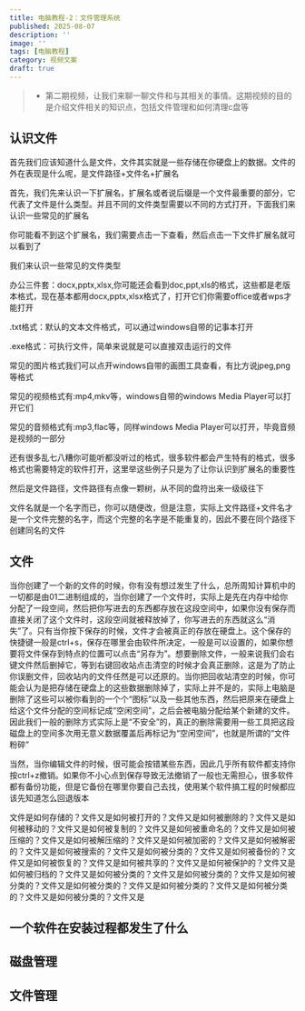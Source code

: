 ```yaml
---
title: 电脑教程-2：文件管理系统
published: 2025-08-07
description: ''
image: ''
tags: [电脑教程]
category: 视频文案
draft: true 
---
```


> * 第二期视频，让我们来聊一聊文件和与其相关的事情。这期视频的目的是介绍文件相关的知识点，包括文件管理和如何清理c盘等

## 认识文件

首先我们应该知道什么是文件，文件其实就是一些存储在你硬盘上的数据。文件的外在表现是什么呢，是文件路径+文件名+扩展名

首先，我们先来认识一下扩展名，扩展名或者说后缀是一个文件最重要的部分，它代表了文件是什么类型。并且不同的文件类型需要以不同的方式打开，下面我们来认识一些常见的扩展名

你可能看不到这个扩展名，我们需要点击一下查看，然后点击一下文件扩展名就可以看到了

我们来认识一些常见的文件类型

办公三件套：docx,pptx,xlsx,你可能还会看到doc,ppt,xls的格式，这些都是老版本格式，现在基本都用docx,pptx,xlsx格式了，打开它们你需要office或者wps才能打开

.txt格式：默认的文本文件格式，可以通过windows自带的记事本打开

.exe格式：可执行文件，简单来说就是可以直接双击运行的文件

常见的图片格式我们可以点开windows自带的画图工具查看，有比方说jpeg,png等格式

常见的视频格式有:mp4,mkv等，windows自带的windows Media Player可以打开它们

常见的音频格式有:mp3,flac等，同样windows Media Player可以打开，毕竟音频是视频的一部分

还有很多乱七八糟你可能听都没听过的格式，很多软件都会产生特有的格式，很多格式也需要特定的软件打开，这里举这些例子只是为了让你认识到扩展名的重要性

然后是文件路径，文件路径有点像一颗树，从不同的盘符出来一级级往下

文件名就是一个名字而已，你可以随便改，但是注意，实际上文件路径+文件名才是一个文件完整的名字，而这个完整的名字是不能重复的，因此不要在同个路径下创建同名的文件

## 文件

当你创建了一个新的文件的时候，你有没有想过发生了什么，总所周知计算机中的一切都是由01二进制组成的，当你创建了一个文件时，实际上是先在内存中给你分配了一段空间，然后把你写进去的东西都存放在这段空间中，如果你没有保存而直接关闭了这个文件时，这段空间就被释放掉了，你写进去的东西就这么“消失”了。只有当你按下保存的时候，文件才会被真正的存放在硬盘上。这个保存的快捷键一般是ctrl+s，保存在哪里会由软件所决定，一般是可以设置的，如果你想要将文件保存到特点的位置可以点击“另存为”。想要删除文件，一般来说我们会右键文件然后删掉它，等到右键回收站点击清空的时候才会真正删除，这是为了防止你误删文件，回收站内的文件任然是可以还原的。当你把回收站清空的时候，你可能会认为是把存储在硬盘上的这些数据删除掉了，实际上并不是的，实际上电脑是删除了这些可以被你看到的一个个“图标”以及一些其他东西，然后把原来在硬盘上给这个文件分配的空间标记成“空闲空间”，之后会被电脑分配给某个新建的文件。因此我们一般的删除方式实际上是“不安全”的，真正的删除需要用一些工具把这段磁盘上的空间多次用无意义数据覆盖后再标记为“空闲空间”，也就是所谓的“文件粉碎”

当然，当你编辑文件的时候，很可能会按错某些东西，因此几乎所有软件都支持你按ctrl+z撤销。如果你不小心点到保存导致无法撤销了一般也无需担心，很多软件都有备份功能，但是它备份在哪里你要自己去找，使用某个软件搞工程的时候都应该先知道怎么回退版本

文件是如何存储的？文件又是如何被打开的？文件又是如何被删除的？文件又是如何被移动的？文件又是如何被复制的？文件又是如何被重命名的？文件又是如何被压缩的？文件又是如何被解压缩的？文件又是如何被加密的？文件又是如何被解密的？文件又是如何被搜索的？文件又是如何被分类的？文件又是如何被备份的？文件又是如何被恢复的？文件又是如何被共享的？文件又是如何被保护的？文件又是如何被归档的？文件又是如何被分类的？文件又是如何被分类的？文件又是如何被分类的？文件又是如何被分类的？文件又是如何被分类的？文件又是如何被分类的？文件又是如何被分类的？文件又是


## 一个软件在安装过程都发生了什么

## 磁盘管理

## 文件管理